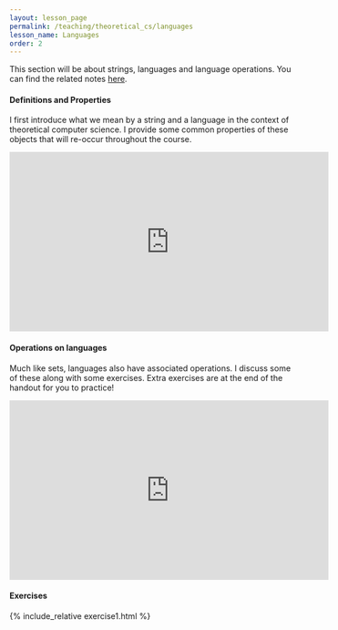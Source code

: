 ```yaml
---
layout: lesson_page
permalink: /teaching/theoretical_cs/languages
lesson_name: Languages
order: 2
---
```


This section will be about strings, languages and language operations. You can find the related notes [here](languages.pdf).

<h4>Definitions and Properties</h4>

I first introduce what we mean by a string and a language in the context of theoretical computer science. I provide some common properties of these objects that will re-occur throughout the course.

<iframe width="560" height="315" src="https://www.youtube.com/embed/FESDMY3XfZA" title="YouTube video player" frameborder="0" allow="accelerometer; autoplay; clipboard-write; encrypted-media; gyroscope; picture-in-picture" allowfullscreen></iframe>

<h4>Operations on languages</h4>

Much like sets, languages also have associated operations. I discuss some of these along with some exercises. Extra exercises are at the end of the handout for you to practice!

<iframe width="560" height="315" src="https://www.youtube.com/embed/FESDMY3XfZA" title="YouTube video player" frameborder="0" allow="accelerometer; autoplay; clipboard-write; encrypted-media; gyroscope; picture-in-picture" allowfullscreen></iframe>

<h4>Exercises</h4>

{% include_relative exercise1.html %}
